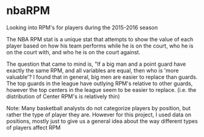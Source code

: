 # nbaRPM
Looking into RPM's for players during the 2015-2016 season 


The NBA RPM stat is a unique stat that attempts to show the value of each player based on how his team performs while he is on the court, who he is on the court with, and who he is on the court against.

The question that came to mind is, "If a big man and a point guard have exactly the same RPM, and all variables are equal, then who is 'more valuable'? I found that in general, big men are easier to replace than guards. The top guards in the league have outlying RPM's relative to other guards, however the top centers in the league seem to be easier to replace. (i.e. the distribution of Center RPM's is relatively thin)


Note: Many basketball analysts do not categorize players by position, but rather the type of player they are.  However for this project, I used data on positions, mostly just to give us a general idea about the way different types of players affect RPM
